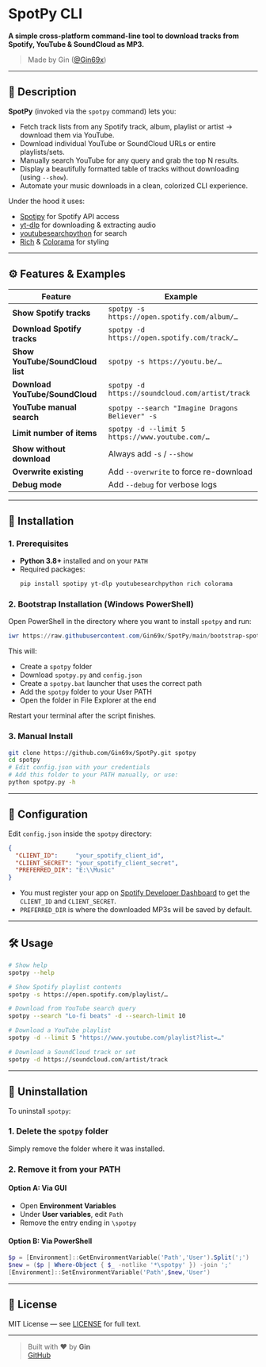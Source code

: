 # SpotPy CLI 

**A simple cross-platform command-line tool to download tracks from Spotify, YouTube & SoundCloud as MP3.**

> Made by Gin ([@Gin69x](https://github.com/Gin69x))

---

## 📖 Description

**SpotPy** (invoked via the `spotpy` command) lets you:
- Fetch track lists from any Spotify track, album, playlist or artist → download them via YouTube.
- Download individual YouTube or SoundCloud URLs or entire playlists/sets.
- Manually search YouTube for any query and grab the top N results.
- Display a beautifully formatted table of tracks without downloading (using `--show`).
- Automate your music downloads in a clean, colorized CLI experience.

Under the hood it uses:
- [Spotipy](https://github.com/plamere/spotipy) for Spotify API access  
- [yt-dlp](https://github.com/yt-dlp/yt-dlp) for downloading & extracting audio  
- [youtubesearchpython](https://github.com/alexmercerind/youtube-search-python) for search  
- [Rich](https://github.com/Textualize/rich) & [Colorama](https://github.com/tartley/colorama) for styling  

---

## ⚙️ Features & Examples

| Feature                          | Example                                          |
|----------------------------------|--------------------------------------------------|
| **Show Spotify tracks**          | `spotpy -s https://open.spotify.com/album/…`     |
| **Download Spotify tracks**      | `spotpy -d https://open.spotify.com/track/…`     |
| **Show YouTube/SoundCloud list** | `spotpy -s https://youtu.be/…`                   |
| **Download YouTube/SoundCloud**  | `spotpy -d https://soundcloud.com/artist/track`  |
| **YouTube manual search**        | `spotpy --search "Imagine Dragons Believer" -s`  |
| **Limit number of items**        | `spotpy -d --limit 5 https://www.youtube.com/…`  |
| **Show without download**        | Always add `-s` / `--show`                       |
| **Overwrite existing**           | Add `--overwrite` to force re-download           |
| **Debug mode**                   | Add `--debug` for verbose logs                   |

---

## 🚀 Installation

### 1. Prerequisites
- **Python 3.8+** installed and on your `PATH`  
- Required packages:
  ```bash
  pip install spotipy yt-dlp youtubesearchpython rich colorama
  ```

### 2. Bootstrap Installation (Windows PowerShell)

Open PowerShell in the directory where you want to install `spotpy` and run:

```powershell
iwr https://raw.githubusercontent.com/Gin69x/SpotPy/main/bootstrap-spotpy.ps1 -UseBasicParsing | iex
```

This will:
- Create a `spotpy` folder
- Download `spotpy.py` and `config.json`
- Create a `spotpy.bat` launcher that uses the correct path
- Add the `spotpy` folder to your User PATH
- Open the folder in File Explorer at the end

Restart your terminal after the script finishes.

### 3. Manual Install

```bash
git clone https://github.com/Gin69x/SpotPy.git spotpy
cd spotpy
# Edit config.json with your credentials
# Add this folder to your PATH manually, or use:
python spotpy.py -h
```

---

## 🔧 Configuration

Edit `config.json` inside the `spotpy` directory:

```json
{
  "CLIENT_ID":     "your_spotify_client_id",
  "CLIENT_SECRET": "your_spotify_client_secret",
  "PREFERRED_DIR": "E:\\Music"
}
```

- You must register your app on [Spotify Developer Dashboard](https://developer.spotify.com/dashboard) to get the `CLIENT_ID` and `CLIENT_SECRET`.
- `PREFERRED_DIR` is where the downloaded MP3s will be saved by default.

---

## 🛠 Usage

```bash
# Show help
spotpy --help

# Show Spotify playlist contents
spotpy -s https://open.spotify.com/playlist/…

# Download from YouTube search query
spotpy --search "Lo-fi beats" -d --search-limit 10

# Download a YouTube playlist
spotpy -d --limit 5 "https://www.youtube.com/playlist?list=…"

# Download a SoundCloud track or set
spotpy -d https://soundcloud.com/artist/track
```

---

## 🧹 Uninstallation

To uninstall `spotpy`:

### 1. Delete the `spotpy` folder

Simply remove the folder where it was installed.

### 2. Remove it from your PATH

#### Option A: Via GUI
- Open **Environment Variables**
- Under **User variables**, edit `Path`
- Remove the entry ending in `\spotpy`

#### Option B: Via PowerShell
```powershell
$p = [Environment]::GetEnvironmentVariable('Path','User').Split(';') 
$new = ($p | Where-Object { $_ -notlike '*\spotpy' }) -join ';'
[Environment]::SetEnvironmentVariable('Path',$new,'User')
```

---

## 📜 License

MIT License — see [LICENSE](LICENSE) for full text.

---

> Built with ❤️ by **Gin**  
> [GitHub](https://github.com/Gin69x)
